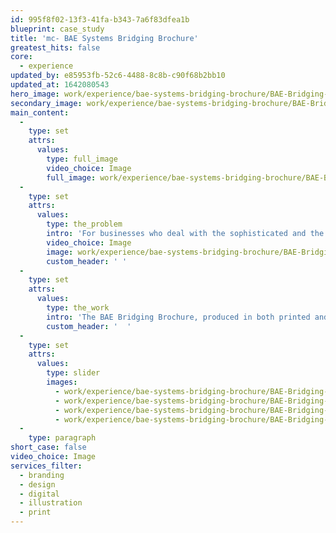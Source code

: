 ```yaml
---
id: 995f8f02-13f3-41fa-b343-7a6f83dfea1b
blueprint: case_study
title: 'mc- BAE Systems Bridging Brochure'
greatest_hits: false
core:
  - experience
updated_by: e85953fb-52c6-4488-8c8b-c90f68b2bb10
updated_at: 1642080543
hero_image: work/experience/bae-systems-bridging-brochure/BAE-Bridging-Brochure-Full-Image-1360x768.5.jpg
secondary_image: work/experience/bae-systems-bridging-brochure/BAE-Bridging-Brochure-Secondary-Image-896x597.jpg
main_content:
  -
    type: set
    attrs:
      values:
        type: full_image
        video_choice: Image
        full_image: work/experience/bae-systems-bridging-brochure/BAE-Bridging-Brochure-Full-Image-1360x768.5-2.jpg
  -
    type: set
    attrs:
      values:
        type: the_problem
        intro: 'For businesses who deal with the sophisticated and the high-tech, the presentation of in-service products requires a concise, easy-to-follow format which engages audiences. '
        video_choice: Image
        image: work/experience/bae-systems-bridging-brochure/BAE-Bridging-Brochure-Large-927x522.jpg
        custom_header: ' '
  -
    type: set
    attrs:
      values:
        type: the_work
        intro: 'The BAE Bridging Brochure, produced in both printed and digital format, combines illustrated technical drawings with photographs and in-depth, informative content (such as equipment specifications and results of testing processes). The technical drawings serve to highlight the impressive scale of the projects, ensuring that impact is retained throughout the 36-page feature.'
        custom_header: '  '
  -
    type: set
    attrs:
      values:
        type: slider
        images:
          - work/experience/bae-systems-bridging-brochure/BAE-Bridging-Brochure-Small-740x416.25.jpg
          - work/experience/bae-systems-bridging-brochure/BAE-Bridging-Brochure-Small-740x416.25-2.jpg
          - work/experience/bae-systems-bridging-brochure/BAE-Bridging-Brochure-Small-740x416.25-3.jpg
          - work/experience/bae-systems-bridging-brochure/BAE-Bridging-Brochure-Small-740x416.25-4.jpg
  -
    type: paragraph
short_case: false
video_choice: Image
services_filter:
  - branding
  - design
  - digital
  - illustration
  - print
---
```

